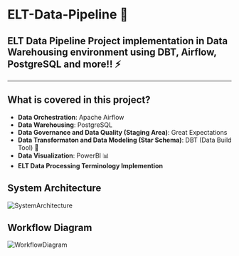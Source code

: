 # ELT-Data-Pipeline 🚀
## ELT Data Pipeline Project implementation in Data Warehousing environment using DBT, Airflow, PostgreSQL and more!! ⚡
---
##  What is covered in this project?
+ <b>Data Orchestration</b>: Apache Airflow
+ <b>Data Warehousing</b>: PostgreSQL
+ <b>Data Governance and Data Quality (Staging Area)</b>: Great Expectations
+ <b>Data Transformaton and Data Modeling (Star Schema)</b>: DBT (Data Build Tool) 🌟
+ <b>Data Visualization</b>: PowerBI 📊
+ <b>ELT Data Processing Terminology Implemention</b>

## System Architecture
![SystemArchitecture](https://github.com/user-attachments/assets/7c4c4893-d12a-412c-8002-d769aa54ae99)

## Workflow Diagram
![WorkflowDiagram](https://github.com/user-attachments/assets/b3682736-6543-496f-a7c2-7216af31fc0f)
